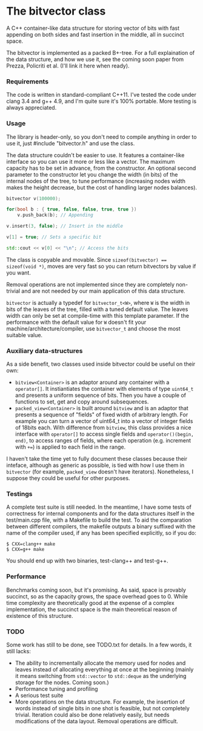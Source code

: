 The bitvector class
===============
A C++ container-like data structure for storing vector of bits with fast
appending on both sides and fast insertion in the middle, all in succinct space.

The bitvector is implemented as a packed B+-tree. For a full explaination of the
data structure, and how we use it, see the coming soon paper from
Prezza, Policriti et al. (I'll link it here when ready).

### Requirements

The code is written in standard-compliant C++11.
I've tested the code under clang 3.4 and g++ 4.9, and I'm quite sure it's 100%
portable. More testing is always appreciated.

### Usage

The library is header-only, so you don't need to compile anything in order to
use it, just #include "bitvector.h" and use the class.

The data structure couldn't be easier to use. It features a container-like
interface so you can use it more or less like a vector. The maximum capacity has
to be set in advance, from the constructor. An optional second parameter to the
constructor let you change the width (in bits) of the internal nodes of the 
tree, to tune performance (increasing nodes width makes the height decrease,
but the cost of handling larger nodes balances).

```cpp
bitvector v(100000);

for(bool b : { true, false, false, true, true })
    v.push_back(b); // Appending

v.insert(3, false); // Insert in the middle

v[1] = true; // Sets a specific bit

std::cout << v[0] << "\n"; // Access the bits
```

The class is copyable and movable. Since 
```sizeof(bitvector) == sizeof(void *)```, moves are very fast so you can return
bitvectors by value if you want.

Removal operations are not implemented since they are completely non-trivial and
are not needed by our main application of this data structure.

```bitvector``` is actually a typedef for ```bitvector_t<W>```, where ```W```
is the width in bits of the leaves of the tree, filled with a tuned default 
value. The leaves width can only be set at compile-time with this template 
parameter. If the performance with the default value for ```W``` doesn't fit 
your machine/architecture/compiler, use ```bitvector_t``` and choose the most 
suitable value.

### Auxiliary data-structures

As a side benefit, two classes used inside bitvector could be useful on their
own:
* ```bitview<Container>``` is an adaptor around any container with a 
  ```operator[]```. It instiantiates the container with elements of type
  ```uint64_t``` and presents a uniform sequence of bits. Then you have a couple
  of functions to set, get and copy around subsequences.
* ```packed_view<Container>``` is built around ```bitview``` and is an adaptor
  that presents a sequence of "fields" of fixed width of arbitrary length. For
  example you can turn a vector of uint64_t into a vector of integer fields of
  18bits each. With difference from ```bitview```, this class provides a nice
  interface with ```operator[]``` to access single fields and 
  ```operator()(begin, end)```, to access ranges of fields, where each 
  operation (e.g. increment with ```+=```) is applied to each field in the
  range.
  
I haven't take the time yet to fully document these classes because their 
inteface, although as generic as possible, is tied with how I use them in 
```bitvector``` (for example, ```packed_view``` doesn't have iterators).
Nonetheless, I suppose they could be useful for other purposes.

### Testings

A complete test suite is still needed. In the meantime, I have some tests of
correctness for internal components and for the data structures itself in
the test/main.cpp file, with a Makefile to build the test. To aid the
comparation between different compilers, the makefile outputs a binary suffixed
with the name of the compiler used, if any has been specified explicitly, so if
you do:

```
$ CXX=clang++ make
$ CXX=g++ make
```

You should end up with two binaries, test-clang++ and test-g++.

### Performance

Benchmarks coming soon, but it's promising.
As said, space is provably succinct, so as the capacity grows, the space
overhead goes to 0. While time complexity are theoretically good at the
expense of a complex implementation, the succinct space is the main theoretical
reason of existence of this structure.

### TODO

Some work has still to be done, see TODO.txt for details.
In a few words, it still lacks:
* The ability to incrementally allocate the memory used for nodes and leaves
  instead of allocating everything at once at the beginning (mainly it means
  switching from ```std::vector``` to ```std::deque``` as the underlying 
  storage for the nodes. Coming soon.)
* Performance tuning and profiling
* A serious test suite
* More operations on the data structure. For example, the insertion of words
  instead of single bits in one shot is feasible, but not completely trivial.
  Iteration could also be done relatively easily, but needs modifications
  of the data layout. Removal operations are difficult.

